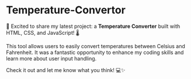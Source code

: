 # Temperature-Convertor

🚀 Excited to share my latest project: a **Temperature Converter** built with HTML, CSS, and JavaScript! 🌡️

This tool allows users to easily convert temperatures between Celsius and Fahrenheit. It was a fantastic opportunity to enhance my coding skills and learn more about user input handling. 

Check it out and let me know what you think! 💻✨ 
